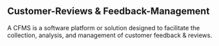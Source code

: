 ## Customer-Reviews & Feedback-Management
A CFMS is a software platform or solution designed to facilitate the collection, analysis, and management of customer feedback &amp; reviews.     
